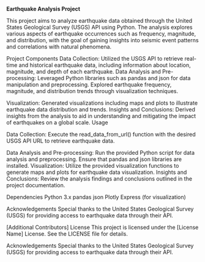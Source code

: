 
**Earthquake Analysis Project**

This project aims to analyze earthquake data obtained through the United States Geological Survey (USGS) API using Python. The analysis explores various aspects of earthquake occurrences such as frequency, magnitude, and distribution, with the goal of gaining insights into seismic event patterns and correlations with natural phenomena.

Project Components
Data Collection: Utilized the USGS API to retrieve real-time and historical earthquake data, including information about location, magnitude, and depth of each earthquake.
Data Analysis and Pre-processing: Leveraged Python libraries such as pandas and json for data manipulation and preprocessing. Explored earthquake frequency, magnitude, and distribution trends through visualization techniques.

Visualization: Generated visualizations including maps and plots to illustrate earthquake data distribution and trends.
Insights and Conclusions: Derived insights from the analysis to aid in understanding and mitigating the impact of earthquakes on a global scale.
Usage

Data Collection: Execute the read_data_from_url() function with the desired USGS API URL to retrieve earthquake data.

Data Analysis and Pre-processing: Run the provided Python script for data analysis and preprocessing. Ensure that pandas and json libraries are installed.
Visualization: Utilize the provided visualization functions to generate maps and plots for earthquake data visualization.
Insights and Conclusions: Review the analysis findings and conclusions outlined in the project documentation.

Dependencies
Python 3.x
pandas
json
Plotly Express (for visualization)

Acknowledgements
Special thanks to the United States Geological Survey (USGS) for providing access to earthquake data through their API.

[Additional Contributors]
License
This project is licensed under the [License Name] License. See the LICENSE file for details.

Acknowledgements
Special thanks to the United States Geological Survey (USGS) for providing access to earthquake data through their API.
